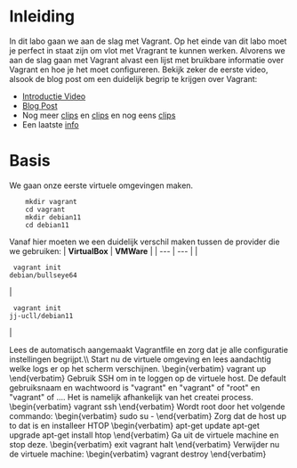 # Inleiding
In dit labo gaan we aan de slag met Vagrant. Op het einde van dit labo moet je perfect in staat zijn om vlot met Vragrant te kunnen werken. Alvorens we aan de slag gaan met Vagrant alvast een lijst met bruikbare informatie over Vagrant en hoe je het moet configureren. Bekijk zeker de eerste video, alsook de blog post om een duidelijk begrip te krijgen over Vagrant:

- [Introductie Video](https://www.youtube.com/watch?v=wlogPKBEuUM)
- [Blog Post](https://opensource.com/resources/vagrant)
- Nog meer [clips](https://www.youtube.com/watch?v=a6W1hF9CgDQ) en [clips](https://www.youtube.com/watch?v=sr9pUpSAexE) en nog eens [clips](https://www.youtube.com/watch?v=vBreXjkizgo)
- Een laatste [info](https://ostechnix.com/vagrant-tutorial-getting-started-with-vagrant/)

# Basis
We gaan onze eerste virtuele omgevingen maken.
```
    mkdir vagrant
    cd vagrant
    mkdir debian11
    cd debian11
```
Vanaf hier moeten we een duidelijk verschil maken tussen de provider die we gebruiken:
| **VirtualBox** | **VMWare** |
| --- | --- |
|<pre><code>    vagrant init debian/bullseye64</code></pre> | <pre><code>     vagrant init jj-ucll/debian11</code></pre> |

Lees de automatisch aangemaakt Vagrantfile en zorg dat je alle configuratie instellingen begrijpt.\\\\
Start nu de virtuele omgeving en lees aandachtig welke logs er op het scherm verschijnen.
\begin{verbatim}
    vagrant up
\end{verbatim}
Gebruik SSH om in te loggen op de virtuele host. De default gebruiksnaam en wachtwoord is "vagrant" en "vagrant" of "root" en "vagrant" of .... Het is namelijk afhankelijk van het createi process.
\begin{verbatim}
    vagrant ssh
\end{verbatim}
Wordt root door het volgende commando:
\begin{verbatim}
    sudo su -
\end{verbatim}
Zorg dat de host up to dat is en installeer HTOP
\begin{verbatim}
    apt-get update
    apt-get upgrade
    apt-get install htop
\end{verbatim}
Ga uit de virtuele machine en stop deze.
\begin{verbatim}
    exit
    vagrant halt
\end{verbatim}
Verwijder nu de virtuele machine:
\begin{verbatim}
    vagrant destroy
\end{verbatim}
